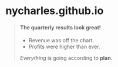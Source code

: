# nycharles.github.io

> #### The quarterly results look great!
>
> - Revenue was off the chart.
> - Profits were higher than ever.
>
>  *Everything* is going according to **plan**.
